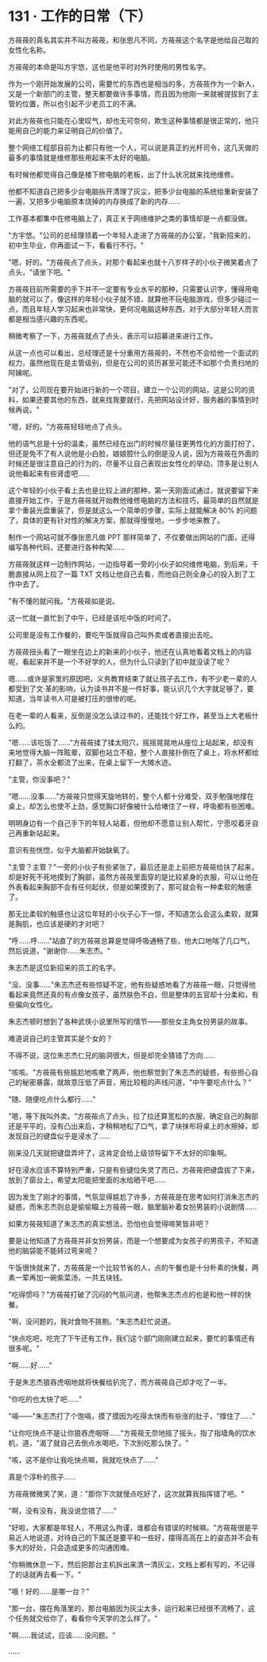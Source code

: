 <link rel="stylesheet" href="../styles/text.css" />
<h1>131 · 工作的日常（下）</h1>

方莜莜的真名其实并不叫方莜莜，和张思凡不同，方莜莜这个名字是他给自己取的女性化名称。

方莜莜的本命是叫方宇悠，这也是他平时对外时使用的男性名字。

作为一个刚开始发展的公司，需要忙的东西也是相当的多，方莜莜作为一个新人，又是一个新部门的主管，整天都要做许多事情，而且因为他刚一来就被提拔到了主管的位置，所以也引起不少老员工的不满。

对此方莜莜也只能在心里叹气，却也无可奈何，欺生这种事情都是很正常的，他只能用自己的能力来证明自己的价值了。

整个网络工程部目前为止都只有他一个人，可以说是真正的光杆司令，这几天做的最多的事情就是维修那些用起来不太好的电脑。

有时候他都觉得自己像是楼下修电脑的老板，出了什么状况就来找他维修。

他都不知道自己把多少台电脑拆开清理了灰尘，把多少台电脑的系统给重新安装了一遍，又把多少电脑原本烧掉的内存换成了新的内存……

工作基本都集中在修电脑上了，真正关于网络维护之类的事情却是一点都没做。

"方宇悠。"公司的总经理领着一个年轻人走进了方莜莜的办公室，"我新招来的，初中生毕业，你再面试一下，看看行不行。"

"嗯，好的。"方莜莜点了点头，对那个看起来也就十八岁样子的小伙子微笑着点了点头，"请坐下吧。"

方莜莜目前所需要的手下并不一定要有专业水平的那种，只需要认识字，懂得用电脑的就可以了，像这样的年轻小伙子就不错，就算他不玩电脑游戏，但多少碰过一点，而且年轻人学习起来也非常快，更何况电脑这种东西，对于大部分年轻人而言都是相当感兴趣的东西呢。

稍微考察了一下，方莜莜就点了点头，表示可以招募进来进行工作。

从这一点也可以看出，总经理还是十分重用方莜莜的，不然也不会给他一个面试的权力，虽然他现在是主管级别，但是在公司的资历甚至可能还不如那个负责扫地的阿姨呢。

"对了，公司现在要开始进行新的一个项目，建立一个公司的网站，这是公司的资料，如果还要其他的东西，就来找我要就行，先把网站设计好，服务器的事情到时候再说。"

"嗯，好的。"方莜莜轻轻地点了点头。

他的语气总是十分的温柔，虽然已经在出门的时候尽量往更男性化的方面打扮了，但还是免不了有人说他是小白脸，娘娘腔什么的倒是没人说，因为方莜莜在外面的时候还是很注意自己的行为的，尽量不让自己表现出女性化的举动，顶多是让别人说他看起来有些肾虚吧……

这个年轻的小伙子看上去也是比较上进的那种，第一天刚面试通过，就说要留下来直接开始工作，于是方莜莜就开始教他维修电脑的方法和技巧，最简单的自然就是拿个重装光盘重装了，但是就这么一个简单的步骤，实际上就能解决 80% 的问题了，具体的更有针对性的解决方案，那就得慢慢地，一步步地来教了。

制作一个网站可就不像张思凡做 PPT 那样简单了，不仅要做出网站的门面，还得编写各种代码，还要进行各种构架……

方莜莜就这样一边制作网站，一边指导着一旁的小伙子如何维修电脑，到后来，干脆直接从网上拉了一篇 TXT 文档让他自己去看，而他自己则全身心的投入到了工作中去了。

"有不懂的就问我。"方莜莜如是说。

这一忙就一直忙到了中午，已经是该吃中饭的时间了。

公司里是没有工作餐的，要吃午饭就得自己叫外卖或者直接出去吃。

方莜莜扭头看了一眼坐在边上的新来的小伙子，他还在认真地看着文档上的内容呢，看起来并不是一个不好学的人，但为什么只读到了初中就没读了呢？

嗯……或许是家里的原因吧，义务教育结束了就让孩子去工作，有不少老一辈的人都受到了文·革的影响，认为读书并不是一件好事，能认识几个大字就足够了，要知道，当年读书人可是被打压的很惨的呢。

在老一辈的人看来，反倒是没怎么读过书的，还能找个好工作，甚至当上大老板什么的。

"嗯……该吃饭了……"方莜莜揉了揉太阳穴，摇摇晃晃地从座位上站起来，却没有来地觉得大脑一阵眩晕，双脚也站立不稳，整个人直接扑倒在了桌上，将水杯都给打翻了，茶水全都流了出来，在桌上留下一大摊水迹。

"主管，你没事吧？"

"嗯……没事……"方莜莜只觉得天旋地转的，整个人都十分难受，双手勉强地撑在桌上，却怎么也使不上劲，感觉胸口好像被什么给堵住了一样，呼吸都有些困难。

明明身边有一个自己手下的年轻人站着，但他却不愿意让别人帮忙，宁愿咬着牙自己再重新站起来。

意识有些恍惚，似乎大脑都开始缺氧了。

"主管？主管？"一旁的小伙子有些紧张了，最后还是走上前把方莜莜给扶了起来，却是好死不死地摸到了胸部，虽然方莜莜里面穿的是比较紧身的衣服，可以让他在外表看起来胸部不会有任何起伏，但是如果摸到了，那可就会有一种柔软的触感了。

那无比柔软的触感也让这位年轻的小伙子心下一惊，不知道怎么会这么柔软，就算是胸肌，也应该是硬的才对吧？

"呼……呼……"站直了的方莜莜总算是觉得呼吸通畅了些，他大口地喘了几口气，然后说道，"谢谢你……朱志杰。"

朱志杰是这位新招来的员工的名字。

"没、没事……"朱志杰还有些惊疑不定，他有些疑惑地看了方莜莜一眼，只觉得他看起来竟然还真的有点像女孩子，虽然肤色不白，但是整体的五官却十分柔和，有些偏向女性化。

朱志杰顿时想到了各种武侠小说里所写的情节——那些女主角女扮男装的故事。

难道说自己的主管其实是个女的？

不得不说，这位朱志杰仁兄的脑洞很大，但是却完全猜错了方向……

"咳咳。"方莜莜有些尴尬地咳嗽了两声，他也察觉到了朱志杰的疑惑，有些担心自己的秘密暴露，就故意压低了声音，用比较粗的声线问道，"中午要吃点什么？"

"随、随便吃点什么都行……"

"嗯，等下我叫外卖。"方莜莜点了点头，拉了拉还算宽松的衣服，确定自己的胸部还是平平的，没有凸出来后，才稍稍地松了口气，拿了块抹布将桌上的水擦掉，却发现自己的键盘似乎是浸水了……

刚来没几天就把键盘弄坏了，这肯定会给上级领导留下不太好的印象啊。

好在浸水应该不算特别严重，只是有些键位失灵了而已，方莜莜把键盘拔了下来，放到了窗台上，希望太阳能把里面的水给晒干吧……

因为发生了刚才的事情，气氛显得尴尬了许多，方莜莜是在思考如何打消朱志杰的疑惑，而朱志杰则总是偷偷瞄上方莜莜一眼，脑里脑补着女扮男装的小说剧情……

如果方莜莜知道了朱志杰的真实想法，恐怕也会觉得啼笑皆非吧？

要是让他知道了方莜莜并非女扮男装，而是一个想要成为女孩子的男孩子，不知道他的脑袋能不能转过弯来呢？

午饭很快就来了，方莜莜是一个比较节省的人，点的午餐也是十分朴素的快餐，两素一荤再加一碗紫菜汤，一共五块钱。

"吃得惯吗？"方莜莜打破了沉闷的气氛问道，他帮朱志杰点的也是和他一样的快餐。

"啊，没问题的，我对食物不挑剔。"朱志杰赶忙说道。

"快点吃吧，吃完了下午还有工作，我们这个部门刚刚建立起来，要忙的事情还有很多呢。"

"啊……好……"

于是朱志杰狼吞虎咽地就将快餐给扒完了，而方莜莜自己却才吃了一半。

"你吃的也太快了吧……"

"嗝——"朱志杰打了个饱嗝，摸了摸因为吃得太快而有些涨的肚子，"撑住了……"

"让你吃快点不是让你狼吞虎咽呀……"方莜莜无奈地摇了摇头，指了指墙角的饮水机，道，"渴了就自己去倒点水喝吧，下次别吃那么快了。"

"咳，这不是你让我吃快点嘛，我就吃快点了……"

真是个淳朴的孩子……

方莜莜微微笑了笑，道："那你下次就慢点吃好了，这次就算我指挥错了吧。"

"啊，没有没有，我没说您错了……"

"好啦，大家都是年轻人，不用这么拘谨，谁都会有错误的时候嘛。"方莜莜很是平易近人地说道，对待自己的下属还是要平和一些好，摆得高高在上的姿态并不会有多大的好处，只会造成更多的沟通困难。

"你稍微休息一下，然后把那台主机拆出来清一清灰尘，文档上都有写的，不记得了的话就再去看一下。"

"哦！好的……是哪一台？"

"那一台，摆在角落里的，那台电脑因为灰尘太多，运行起来已经很不流畅了，这个任务就交给你了，看看你今天学的怎么样了。"

"啊……我试试，应该……没问题。"

……
